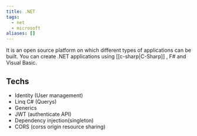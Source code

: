 ```yaml
---
title: .NET
tags:
  - net
  - microsoft
aliases: []
---
```

It is an open source platform on which different types of applications can be built. You can create .NET applications using [[c-sharp|C-Sharp]] , F# and Visual Basic.

## Techs

- Identity (User management)
- Linq C# (Querys)
- Generics
- JWT (authenticate API)
- Dependency injection(singleton)
- CORS (corss origin resource sharing)
